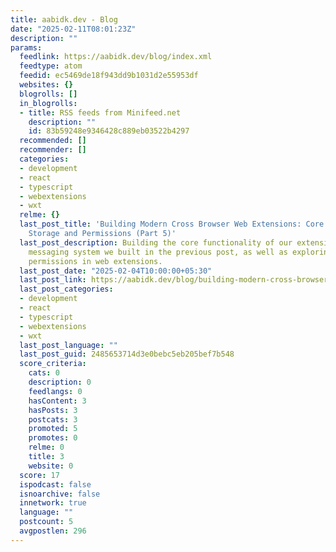 ```yaml
---
title: aabidk.dev - Blog
date: "2025-02-11T08:01:23Z"
description: ""
params:
  feedlink: https://aabidk.dev/blog/index.xml
  feedtype: atom
  feedid: ec5469de18f943dd9b1031d2e55953df
  websites: {}
  blogrolls: []
  in_blogrolls:
  - title: RSS feeds from Minifeed.net
    description: ""
    id: 83b59248e9346428c889eb03522b4297
  recommended: []
  recommender: []
  categories:
  - development
  - react
  - typescript
  - webextensions
  - wxt
  relme: {}
  last_post_title: 'Building Modern Cross Browser Web Extensions: Core Functionality,
    Storage and Permissions (Part 5)'
  last_post_description: Building the core functionality of our extension using the
    messaging system we built in the previous post, as well as exploring storage and
    permissions in web extensions.
  last_post_date: "2025-02-04T10:00:00+05:30"
  last_post_link: https://aabidk.dev/blog/building-modern-cross-browser-web-extensions-core-functionality-storage-and-permissions/
  last_post_categories:
  - development
  - react
  - typescript
  - webextensions
  - wxt
  last_post_language: ""
  last_post_guid: 2485653714d3e0bebc5eb205bef7b548
  score_criteria:
    cats: 0
    description: 0
    feedlangs: 0
    hasContent: 3
    hasPosts: 3
    postcats: 3
    promoted: 5
    promotes: 0
    relme: 0
    title: 3
    website: 0
  score: 17
  ispodcast: false
  isnoarchive: false
  innetwork: true
  language: ""
  postcount: 5
  avgpostlen: 296
---
```


